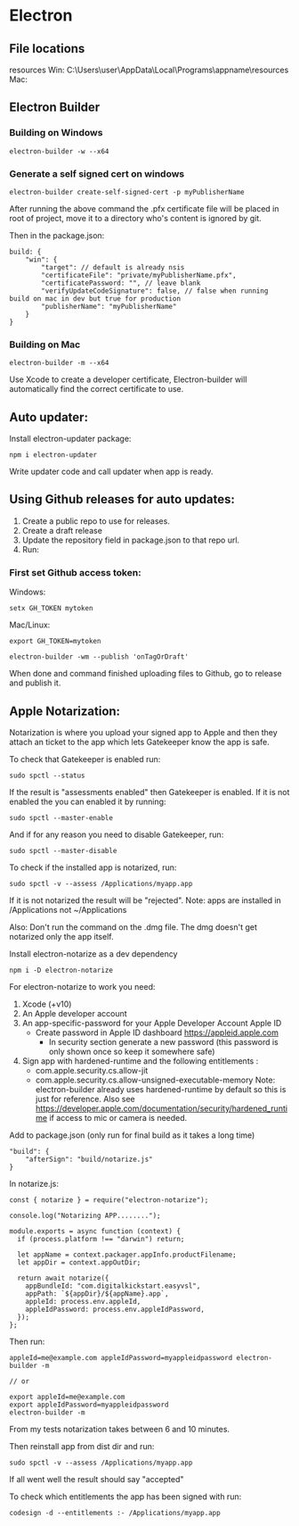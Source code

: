 # Electron


## File locations
resources
Win: C:\Users\user\AppData\Local\Programs\appname\resources
Mac: 
## Electron Builder

### Building on Windows

```
electron-builder -w --x64
```

### Generate a self signed cert on windows
```
electron-builder create-self-signed-cert -p myPublisherName
```

After running the above command the .pfx certificate file will be placed in root of project, move it to a directory who's content is ignored by git.

Then in the package.json:
```
build: { 
    "win": {
        "target": // default is already nsis
        "certificateFile": "private/myPublisherName.pfx",
        "certificatePassword: "", // leave blank
        "verifyUpdateCodeSignature": false, // false when running build on mac in dev but true for production
        "publisherName": "myPublisherName"
    }
}
```

### Building on Mac

```
electron-builder -m --x64
```

Use Xcode to create a developer certificate, Electron-builder will automatically find the correct certificate to use.


## Auto updater:

Install electron-updater package:
```
npm i electron-updater
```

Write updater code and call updater when app is ready.

## Using Github releases for auto updates:

1. Create a public repo to use for releases.
2. Create a draft release
3. Update the repository field in package.json to that repo url.
4. Run:

### First set Github access token:

Windows: 
```
setx GH_TOKEN mytoken
```
Mac/Linux: 
```
export GH_TOKEN=mytoken
```
```
electron-builder -wm --publish 'onTagOrDraft'
```

When done and command finished uploading files to Github, go to release and publish it.



## Apple Notarization:

Notarization is where you upload your signed app to Apple and then they attach an ticket to the app which lets Gatekeeper know the app is safe.

To check that Gatekeeper is enabled run:
```
sudo spctl --status
```
If the result is "assessments enabled" then Gatekeeper is enabled.
If it is not enabled the you can enabled it by running:
```
sudo spctl --master-enable
```
And if for any reason you need to disable Gatekeeper, run:
```
sudo spctl --master-disable
```

To check if the installed app is notarized, run:
```
sudo spctl -v --assess /Applications/myapp.app
```
If it is not notarized the result will be "rejected".
Note: apps are installed in /Applications not ~/Applications

Also: Don't run the command on the .dmg file. The dmg doesn't get notarized only the app itself.

Install electron-notarize as a dev dependency
```
npm i -D electron-notarize
```

For electron-notarize to work you need:
1. Xcode (+v10)
2. An Apple developer account
3. An app-specific-password for your Apple Developer Account Apple ID
    - Create password in Apple ID dashboard https://appleid.apple.com
        - In security section generate a new password (this password is only shown once so keep it somewhere safe)
4. Sign app with hardened-runtime and the following entitlements :
    * com.apple.security.cs.allow-jit
    * com.apple.security.cs.allow-unsigned-executable-memory
Note: electron-builder already uses hardened-runtime by default so this is just for reference.
Also see https://developer.apple.com/documentation/security/hardened_runtime if access to mic or camera is needed.

Add to package.json  (only run for final build as it takes a long time)
```
"build": {
    "afterSign": "build/notarize.js"
}
```

In notarize.js:
```
const { notarize } = require("electron-notarize");

console.log("Notarizing APP........");

module.exports = async function (context) {
  if (process.platform !== "darwin") return;

  let appName = context.packager.appInfo.productFilename;
  let appDir = context.appOutDir;

  return await notarize({
    appBundleId: "com.digitalkickstart.easyvsl",
    appPath: `${appDir}/${appName}.app`,
    appleId: process.env.appleId,
    appleIdPassword: process.env.appleIdPassword,
  });
};
```

Then run:
```
appleId=me@example.com appleIdPassword=myappleidpassword electron-builder -m

// or

export appleId=me@example.com 
export appleIdPassword=myappleidpassword 
electron-builder -m
```

From my tests notarization takes between 6 and 10 minutes.

Then reinstall app from dist dir and run:
```
sudo spctl -v --assess /Applications/myapp.app
```
If all went well the result should say "accepted"

To check which entitlements the app has been signed with run:
```
codesign -d --entitlements :- /Applications/myapp.app
```
